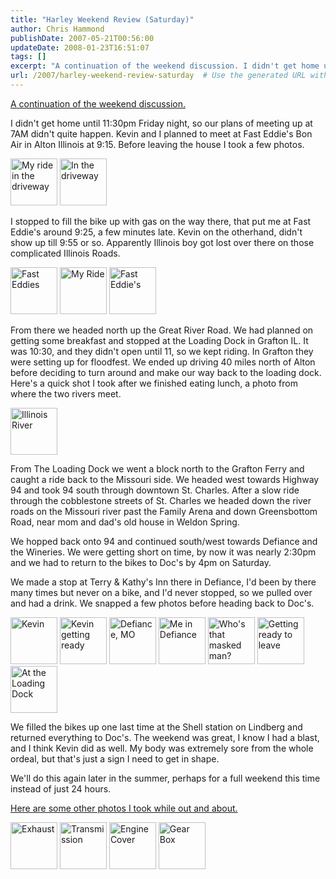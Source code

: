 ```yaml
---
title: "Harley Weekend Review (Saturday)"
author: Chris Hammond
publishDate: 2007-05-21T00:56:00
updateDate: 2008-01-23T16:51:07
tags: []
excerpt: "A continuation of the weekend discussion. I didn't get home until 11:30pm Friday night, so our plans of meeting up at 7AM didn't quite happen. Kevin and I planned to meet at Fast Eddie's Bon Air in Alton Illinois at 9:15. Before leaving the house I took a few photos.   I stopped to fill the bike up with gas on the way there, that put me at Fast Eddie's around 9:25, a few minutes late. Kevin on the otherhand, didn't show up till 9:55 or so. Apparently Illinois boy got lost over there on those complicated Illinois Roads.    From there we headed north up the Great River Road. We had planned on getting some breakfast and stopped at the Loading Dock in Grafton IL. It was 10:30, and they didn't open until 11, so we kept riding. In Grafton they were setting up for floodfest. We ended up driving 40 miles north of Alton before deciding to turn around and make our way back to the loading dock. Here's a quick shot I took after we finished eating lunch, a photo from where the two rivers meet.  From The Loading Dock we went a block north to the Grafton Ferry and caught a ride back to the Missouri side. We headed west towards Highway 94 and took 94 south through downtown St. Charles. After a slow ride through the cobblestone streets of St. Charles we headed down the river roads on the Missouri river past the Family Arena and down Greensbottom Road, near mom and dad's old house in Weldon Spring. We hopped back onto 94 and continued south/west towards Defiance and the Wineries. We were getting short on time, by now it was nearly 2:30pm and we had to return to the bikes to Doc's by 4pm on Saturday. We made a stop at Terry & Kathy's Inn there in Defiance, I'd been by there many times but never on a bike, and I'd never stopped, so we pulled over and had a drink. We snapped a few photos before heading back to Doc's.        We filled the bikes up one last time at the Shell station on Lindberg and returned everything to Doc's. The weekend was great, I know I had a blast, and I think Kevin did as well. My body was extremely sore from the whole ordeal, but that's just a sign I need to get in shape. We'll do this again later in the summer, perhaps for a full weekend this time instead of just 24 hours. Here are some other photos I took while out and..."
url: /2007/harley-weekend-review-saturday  # Use the generated URL with year
---
```

<p><a href="https://www.horsesandcars.com/Blog/tabid/55/EntryID/44/Default.aspx">A continuation of the weekend discussion.</a></p> <p>I didn't get home until 11:30pm Friday night, so our plans of meeting up at 7AM didn't quite happen. Kevin and I planned to meet at Fast Eddie's Bon Air in Alton Illinois at 9:15. Before leaving the house I took a few photos.</p> <p><a class="image_link" id="set_thumb_link_505079766" title="My ride in the driveway" href="https://www.flickr.com/photos/chammond/505079766/in/set-72157600229928529/"><img height="75" alt="My ride in the driveway" src="https://www.horsesandcars.comhttps://farm1.static.flickr.com/200/505079766_421e1bff35_s.jpg" width="75" /></a> <a class="image_link" id="set_thumb_link_505108703" title="In the driveway" href="https://www.flickr.com/photos/chammond/505108703/in/set-72157600229928529/"><img height="75" alt="In the driveway" src="https://www.horsesandcars.comhttps://farm1.static.flickr.com/215/505108703_a0f1ce0e20_s.jpg" width="75" /></a></p> <p>I stopped to fill the bike up with gas on the way there, that put me at Fast Eddie's around 9:25, a few minutes late. Kevin on the otherhand, didn't show up till 9:55 or so. Apparently Illinois boy got lost over there on those complicated Illinois Roads.</p> <p><a class="image_link" id="set_thumb_link_505424082" title="Fast Eddies" href="https://www.flickr.com/photos/chammond/505424082/in/set-72157600229928529/"><img height="75" alt="Fast Eddies" src="https://www.horsesandcars.comhttps://farm1.static.flickr.com/194/505424082_b0184a9a23_s.jpg" width="75" /></a> <a class="image_link" id="set_thumb_link_505110463" title="My Ride" href="https://www.flickr.com/photos/chammond/505110463/in/set-72157600229928529/"><img height="75" alt="My Ride" src="https://www.horsesandcars.comhttps://farm1.static.flickr.com/203/505110463_3ed3370d14_s.jpg" width="75" /></a> <a class="image_link" id="set_thumb_link_505109765" title="Fast Eddie's" href="https://www.flickr.com/photos/chammond/505109765/in/set-72157600229928529/"><img height="75" alt="Fast Eddie's" src="https://www.horsesandcars.comhttps://farm1.static.flickr.com/204/505109765_c5f8f5a370_s.jpg" width="75" /></a></p> <p>From there we headed north up the Great River Road. We had planned on getting some breakfast and stopped at the Loading Dock in Grafton IL. It was 10:30, and they didn't open until 11, so we kept riding. In Grafton they were setting up for floodfest. We ended up driving 40 miles north of Alton before deciding to turn around and make our way back to the loading dock. Here's a quick shot I took after we finished eating lunch, a photo from where the two rivers meet.</p> <p><a class="image_link" id="set_thumb_link_505424130" title="Illinois River" href="https://www.flickr.com/photos/chammond/505424130/in/set-72157600229928529/"><img height="75" alt="Illinois River" src="https://www.horsesandcars.comhttps://farm1.static.flickr.com/200/505424130_771eac8665_s.jpg" width="75" /></a></p> <p>From The Loading Dock we went a block north to the Grafton Ferry and caught a ride back to the Missouri side. We headed west towards Highway 94 and took 94 south through downtown St. Charles. After a slow ride through the cobblestone streets of St. Charles we headed down the river roads on the Missouri river past the Family Arena and down Greensbottom Road, near mom and dad's old house in Weldon Spring.</p> <p>We hopped back onto 94 and continued south/west towards Defiance and the Wineries. We were getting short on time, by now it was nearly 2:30pm and we had to return to the bikes to Doc's by 4pm on Saturday.</p> <p>We made a stop at Terry & Kathy's Inn there in Defiance, I'd been by there many times but never on a bike, and I'd never stopped, so we pulled over and had a drink. We snapped a few photos before heading back to Doc's.</p> <p><a class="image_link" id="set_thumb_link_505119747" title="Kevin" href="https://www.flickr.com/photos/chammond/505119747/in/set-72157600229928529/"><img height="75" alt="Kevin" src="https://www.horsesandcars.comhttps://farm1.static.flickr.com/195/505119747_abbde1aee7_s.jpg" width="75" /></a> <a class="image_link" id="set_thumb_link_505118519" title="Kevin getting ready" href="https://www.flickr.com/photos/chammond/505118519/in/set-72157600229928529/"><img height="75" alt="Kevin getting ready" src="https://www.horsesandcars.comhttps://farm1.static.flickr.com/229/505118519_994546a90b_s.jpg" width="75" /></a> <a class="image_link" id="set_thumb_link_505117601" title="Defiance, MO" href="https://www.flickr.com/photos/chammond/505117601/in/set-72157600229928529/"><img height="75" alt="Defiance, MO" src="https://www.horsesandcars.comhttps://farm1.static.flickr.com/194/505117601_e3c2352a40_s.jpg" width="75" /></a> <a class="image_link" id="set_thumb_link_505116749" title="Me in Defiance" href="https://www.flickr.com/photos/chammond/505116749/in/set-72157600229928529/"><img height="75" alt="Me in Defiance" src="https://www.horsesandcars.comhttps://farm1.static.flickr.com/191/505116749_ccbbee60ee_s.jpg" width="75" /></a> <a class="image_link" id="set_thumb_link_505086192" title="Who's that masked man?" href="https://www.flickr.com/photos/chammond/505086192/in/set-72157600229928529/"><img height="75" alt="Who's that masked man?" src="https://www.horsesandcars.comhttps://farm1.static.flickr.com/196/505086192_be275f493b_s.jpg" width="75" /></a> <a class="image_link" id="set_thumb_link_505114647" title="Getting ready to leave" href="https://www.flickr.com/photos/chammond/505114647/in/set-72157600229928529/"><img height="75" alt="Getting ready to leave" src="https://www.horsesandcars.comhttps://farm1.static.flickr.com/217/505114647_6c8005a180_s.jpg" width="75" /></a> <a class="image_link" id="set_thumb_link_505113693" title="At the Loading Dock" href="https://www.flickr.com/photos/chammond/505113693/in/set-72157600229928529/"><img height="75" alt="At the Loading Dock" src="https://www.horsesandcars.comhttps://farm1.static.flickr.com/192/505113693_94556aee1e_s.jpg" width="75" /></a></p> <p>We filled the bikes up one last time at the Shell station on Lindberg and returned everything to Doc's. The weekend was great, I know I had a blast, and I think Kevin did as well. My body was extremely sore from the whole ordeal, but that's just a sign I need to get in shape.</p> <p>We'll do this again later in the summer, perhaps for a full weekend this time instead of just 24 hours.</p> <p><a href="https://www.flickr.com/photos/chammond/sets/72157600229928529/">Here are some other photos I took while out and about.</a></p> <p><a class="image_link" id="set_thumb_link_505112779" title="Exhaust" href="https://www.flickr.com/photos/chammond/505112779/in/set-72157600229928529/"><img height="75" alt="Exhaust" src="https://www.horsesandcars.comhttps://farm1.static.flickr.com/222/505112779_56defd6f41_s.jpg" width="75" /></a> <a class="image_link" id="set_thumb_link_505082596" title="Transmission" href="https://www.flickr.com/photos/chammond/505082596/in/set-72157600229928529/"><img height="75" alt="Transmission" src="https://www.horsesandcars.comhttps://farm1.static.flickr.com/193/505082596_47f175939d_s.jpg" width="75" /></a> <a class="image_link" id="set_thumb_link_505082088" title="Engine Cover" href="https://www.flickr.com/photos/chammond/505082088/in/set-72157600229928529/"><img height="75" alt="Engine Cover" src="https://www.horsesandcars.comhttps://farm1.static.flickr.com/221/505082088_0c78080492_s.jpg" width="75" /></a> <a class="image_link" id="set_thumb_link_505111105" title="Gear Box" href="https://www.flickr.com/photos/chammond/505111105/in/set-72157600229928529/"><img height="75" alt="Gear Box" src="https://www.horsesandcars.comhttps://farm1.static.flickr.com/218/505111105_a4425366de_s.jpg" width="75" /></a></p>
